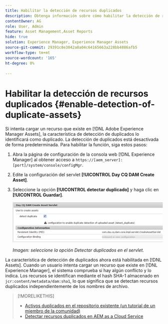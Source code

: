 ```yaml
---
title: Habilitar la detección de recursos duplicados
description: Obtenga información sobre cómo habilitar la detección de recursos duplicados en Experience Manager.
contentOwner: AG
role: User, Admin
feature: Asset Management,Asset Reports
hide: true
solution: Experience Manager, Experience Manager Assets
source-git-commit: 29391c8e3042a8a04c64165663a228bb4886afb5
workflow-type: tm+mt
source-wordcount: '165'
ht-degree: 0%

---
```


# Habilitar la detección de recursos duplicados {#enable-detection-of-duplicate-assets}

Si intenta cargar un recurso que existe en [!DNL Adobe Experience Manager Assets], la característica de detección de duplicados lo identificará como duplicado. La detección de duplicados está desactivada de forma predeterminada. Para habilitar la función, siga estos pasos:

1. Abra la página de configuración de la consola web [!DNL Experience Manager] al obtener acceso a `https://[aem_server]:[port]/system/console/configMgr`.
1. Edite la configuración del servlet **[!UICONTROL Day CQ DAM Create Asset]**.
1. Seleccione la opción **[!UICONTROL detectar duplicado]** y haga clic en **[!UICONTROL Guardar]**.

   ![Seleccione la opción de detección de duplicados en el servlet](assets/chlimage_1-377.png)

   *Imagen: seleccione la opción Detectar duplicados en el servlet.*

La característica de detección de duplicados ahora está habilitada en [!DNL Assets]. Cuando un usuario intenta cargar un recurso que existe en [!DNL Experience Manager], el sistema comprueba si hay algún conflicto y lo indica. Los recursos se identifican mediante el hash SHA-1 almacenado en `jcr:content/metadata/dam:sha1`, lo que significa que se detectan recursos duplicados independientemente de los nombres de archivo.

>[!MORELIKETHIS]
>
>* [Activos duplicados en el repositorio existente (un tutorial de un miembro de la comunidad)](https://experience-aem.blogspot.com/2019/06/aem-65-find-duplicate-assets-binaries-in-existing-repository.html)
>* [Detectar recursos duplicados en AEM as a Cloud Service](https://experienceleague.adobe.com/docs/experience-manager-cloud-service/content/assets/admin/detect-duplicate-assets.html)
